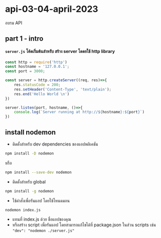 # api-03-04-april-2023
อบรม API

## part 1 - intro 

#### `server.js` โค้ดเริ่มต้นสำหรับ สร้าง server โดดยใช้ http library
```js
const http = require('http')
const hostname = '127.0.0.1';
const port = 3000;

const server = http.createServer((req, res)=>{
	res.statusCode = 200;
	res.setHeader('Content-Type', 'text/plain');
	res.end('Hello World \n')
})

server.listen(port, hostname, ()=>{
	console.log(`Server running at http://${hostname}:${port}`)
})
```

## install nodemon
- ติดตั้งสำหรับ dev dependencies ของแอปพลิเคชัน
```bash
npm install -D nodemon
```
หรือ 
```bash
npm install --save-dev nodemon
```
- ติดตั้งสำหรับ global
```bash
npm install -g nodemon
```

- ใช้คำสั่งเพื่อรันแอป โดยใช้โหนดมอน
```bash
nodemon index.js
```
- แทนที่ index.js ด้วย ชื่อแอปของคุณ
- หรือสร้าง script เพื่อรันแอป โดยสามารถแก้ไขได้ที่ package.json ในส่วน scripts เช่น `"dev": "nodemon ./server.js"`

